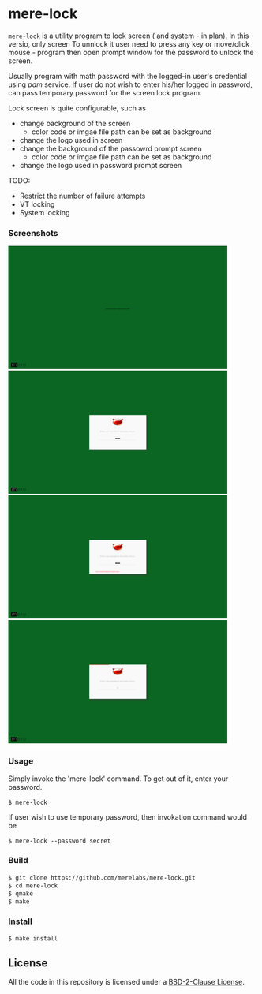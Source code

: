 # mere-lock #
`mere-lock` is a utility program to lock screen ( and system - in plan). In this versio, only screen To unnlock it user need to press any key or move/click mouse - program then open prompt window for the password to unlock the screen.

Usually program with math password with the logged-in user's credential using *pam* service. If user do not wish to enter his/her logged in password, can pass temporary password for the screen lock program.

Lock screen is quite configurable, such as
- change background of the screen
  - color code or imgae file path can be set as background
- change the logo used in screen 
- change the background of the passowrd prompt screen
  - color code or imgae file path can be set as background
- change the logo used in password prompt screen

TODO:
- Restrict the number of failure attempts
- VT locking
- System locking

### Screenshots
<img src="screenshots/screen.png" height="250px"> <img src="screenshots/prompt.png" height="250px">
<img src="screenshots/wrong.png" height="250px"> <img src="screenshots/timeout.png" height="250px">

### Usage
Simply invoke the 'mere-lock' command. To get out of it, enter your password.
```
$ mere-lock
```
If user wish to use temporary password, then invokation command would be
```shell
$ mere-lock --password secret
```

### Build

```shell
$ git clone https://github.com/merelabs/mere-lock.git
$ cd mere-lock
$ qmake
$ make
```

### Install

```shell
$ make install
```
## License
All the code in this repository is licensed under a [BSD-2-Clause License](LICENSE).
